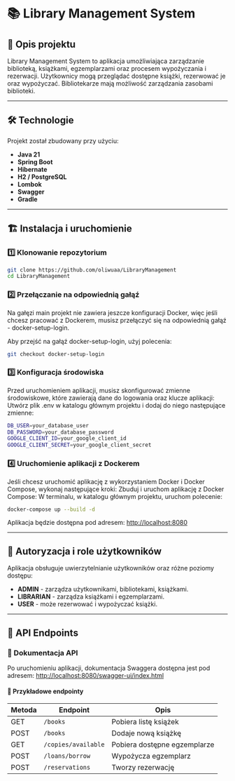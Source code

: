 # 📚 Library Management System

## 📖 Opis projektu

Library Management System to aplikacja umożliwiająca zarządzanie biblioteką, książkami, egzemplarzami oraz procesem wypożyczania i rezerwacji. Użytkownicy mogą przeglądać dostępne książki, rezerwować je oraz wypożyczać. Bibliotekarze mają możliwość zarządzania zasobami biblioteki.

---

## 🛠 Technologie

Projekt został zbudowany przy użyciu:

- **Java 21**
- **Spring Boot** 
- **Hibernate**
- **H2 / PostgreSQL**
- **Lombok** 
- **Swagger** 
- **Gradle** 

---

## 🏗 Instalacja i uruchomienie

### 1️⃣ Klonowanie repozytorium

```bash
git clone https://github.com/oliwuaa/LibraryManagement
cd LibraryManagement
```
### 2️⃣ Przełączanie na odpowiednią gałąź

Na gałęzi main projekt nie zawiera jeszcze konfiguracji Docker, więc jeśli chcesz pracować z Dockerem, musisz przełączyć się na odpowiednią gałąź - docker-setup-login.

Aby przejść na gałąź docker-setup-login, użyj polecenia:

```bash
git checkout docker-setup-login
```

### 3️⃣ Konfiguracja środowiska

Przed uruchomieniem aplikacji, musisz skonfigurować zmienne środowiskowe, które zawierają dane do logowania oraz klucze aplikacji:
Utwórz plik .env w katalogu głównym projektu i dodaj do niego następujące zmienne:

```bash
DB_USER=your_database_user
DB_PASSWORD=your_database_password
GOOGLE_CLIENT_ID=your_google_client_id
GOOGLE_CLIENT_SECRET=your_google_client_secret
```

### 4️⃣ Uruchomienie aplikacji z Dockerem

Jeśli chcesz uruchomić aplikację z wykorzystaniem Docker i Docker Compose, wykonaj następujące kroki:
Zbuduj i uruchom aplikację z Docker Compose:
W terminalu, w katalogu głównym projektu, uruchom polecenie:

```bash
docker-compose up --build -d
```

Aplikacja będzie dostępna pod adresem: [http://localhost:8080](http://localhost:8080)

---

## 🔑 Autoryzacja i role użytkowników

Aplikacja obsługuje uwierzytelnianie użytkowników oraz różne poziomy dostępu:

- **ADMIN** - zarządza użytkownikami, bibliotekami, książkami.
- **LIBRARIAN** - zarządza książkami i egzemplarzami.
- **USER** - może rezerwować i wypożyczać książki.

---

## 🔗 API Endpoints

### 📜 Dokumentacja API

Po uruchomieniu aplikacji, dokumentacja Swaggera dostępna jest pod adresem:
[http://localhost:8080/swagger-ui/index.html](http://localhost:8080/swagger-ui/index.html)

#### 📌 Przykładowe endpointy

| Metoda | Endpoint            | Opis                         |
| ------ | ------------------- | ---------------------------- |
| GET    | `/books`            | Pobiera listę książek        |
| POST   | `/books`            | Dodaje nową książkę          |
| GET    | `/copies/available` | Pobiera dostępne egzemplarze |
| POST   | `/loans/borrow`     | Wypożycza egzemplarz         |
| POST   | `/reservations`     | Tworzy rezerwację            |

